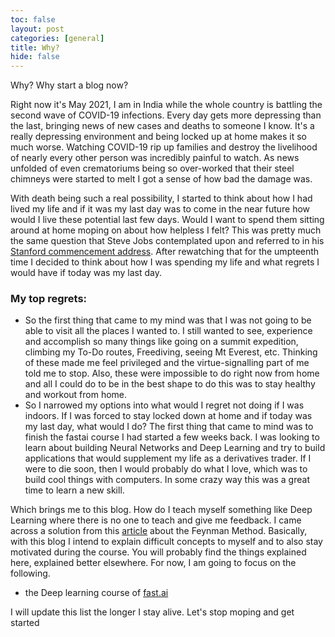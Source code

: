 ```yaml
---
toc: false
layout: post
categories: [general]
title: Why?
hide: false
---
```


Why? Why start a blog now?

Right now it's May 2021, I am in India while the whole country is battling the second wave of COVID-19 infections. Every day gets more depressing than the last, bringing news of new cases and deaths to someone I know. It's a really depressing environment and being locked up at home makes it so much worse. Watching COVID-19 rip up families and destroy the livelihood of nearly every other person was incredibly painful to watch. As news unfolded of even crematoriums being so over-worked that their steel chimneys were started to melt I got a sense of how bad the damage was. 

With death being such a real possibility, I started to think about how I had lived my life and if it was my last day was to come in the near future how would I live these potential last few days. Would I want to spend them sitting around at home moping on about how helpless I felt? This was pretty much the same question that Steve Jobs contemplated upon and referred to in his [Stanford commencement address](https://www.youtube.com/watch?v=UF8uR6Z6KLc). After rewatching that for the umpteenth time I decided to think about how I was spending my life and what regrets I would have if today was my last day. 

### My top regrets:
- So the first thing that came to my mind was that I was not going to be able to visit all the places I wanted to. I still wanted to see, experience and accomplish so many things like going on a summit expedition, climbing my To-Do routes, Freediving, seeing Mt Everest, etc. Thinking of these made me feel privileged and the virtue-signalling part of me told me to stop. Also, these were impossible to do right now from home and all I could do to be in the best shape to do this was to stay healthy and workout from home.
- So I narrowed my options into what would I regret not doing if I was indoors. If I was forced to stay locked down at home and if today was my last day, what would I do? The first thing that came to mind was to finish the fastai course I had started a few weeks back. I was looking to learn about building Neural Networks and Deep Learning and try to build applications that would supplement my life as a derivatives trader. If I were to die soon, then I would probably do what I love, which was to build cool things with computers. In some crazy way this was a great time to learn a new skill. 

Which brings me to this blog. How do I teach myself something like Deep Learning where there is no one to teach and give me feedback. I came across a solution from this [article](https://blog.doist.com/feynman-technique/) about the Feynman Method. Basically, with this blog I intend to explain difficult concepts to myself and to also stay motivated during the course. You will probably find the things explained here, explained better elsewhere. For now, I am going to focus on the following.
- the Deep learning course of [fast.ai](fast.ai)

I will update this list the longer I stay alive. Let's stop moping and get started